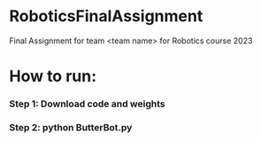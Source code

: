 # RoboticsFinalAssignment
Final Assignment for team &lt;team name> for Robotics course 2023

# How to run:

### Step 1: Download code and weights
### Step 2: python ButterBot.py

